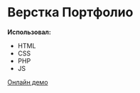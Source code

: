 # Верстка Портфолио
**Использовал:**
+ HTML
+ CSS
+ PHP
+ JS

[Онлайн демо](http://pavelkucenko.online/)
